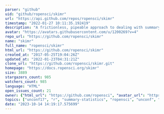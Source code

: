 ```yaml
---
parser: "github"
uid: "github/ropensci/skimr"
url: "https://api.github.com/repos/ropensci/skimr"
timestamp: "2022-01-27 10:11:35.192419"
description: "A frictionless, pipeable approach to dealing with summary statistics"
avatar: "https://avatars.githubusercontent.com/u/1200269?v=4"
repo_url: "https://github.com/ropensci/skimr"
name: "skimr"
full_name: "ropensci/skimr"
html_url: "https://github.com/ropensci/skimr"
created_at: "2017-05-25T19:04:26Z"
updated_at: "2022-01-23T04:31:21Z"
clone_url: "https://github.com/ropensci/skimr.git"
homepage: "https://docs.ropensci.org/skimr"
size: 3889
stargazers_count: 985
watchers_count: 985
language: "HTML"
open_issues_count: 21
owner: {"html_url": "https://github.com/ropensci", "avatar_url": "https://avatars.githubusercontent.com/u/1200269?v=4", "login": "ropensci", "type": "Organization"}
topics: ["unconf17", "r", "summary-statistics", "ropensci", "unconf", "r-package", "rstats", "peer-reviewed", "scalereprod"]
date: "2023-10-14 14:19:17.575699"
---
```

